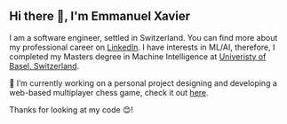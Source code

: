 ## Hi there 👋, I'm Emmanuel Xavier

I am a software engineer, settled in Switzerland. You can find more about my professional career on [LinkedIn](https://www.linkedin.com/in/emmanuelxavier040/). I have interests in ML/AI, therefore, I completed my Masters degree in Machine Intelligence at [Univeristy of Basel, Switzerland](https://www.unibas.ch/).

🔭 I’m currently working on a personal project designing and developing a web-based multiplayer chess game, check it out [here](https://github.com/emmanuelxavier040/chess-app).

 Thanks for looking at my code 😊!
